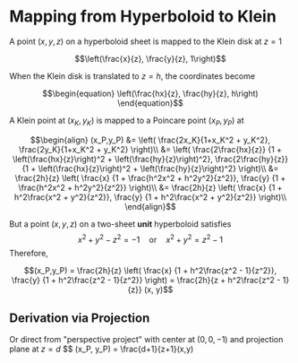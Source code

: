 
# Mapping from Hyperboloid to Klein

A point $(x,y,z)$ on a hyperboloid sheet is mapped to the Klein disk at $z=1$

```math
\left(\frac{x}{z}, \frac{y}{z}, 1\right)
```

When the Klein disk is translated to  $z = h$, the coordinates become

```math
\begin{equation}
\left(\frac{hx}{z}, \frac{hy}{z}, h\right)
\end{equation}
```

A Klein point at $(x_K, y_K)$ is mapped to a Poincare point
$(x_P,y_P)$ at

```math
\begin{align}
(x_P,y_P) &=
\left(
    \frac{2x_K}{1+x_K^2 + y_K^2},
    \frac{2y_K}{1+x_K^2 + y_K^2}
\right)\\
&= 
\left(
    \frac{2\frac{hx}{z}}
    {1 + \left(\frac{hx}{z}\right)^2 + \left(\frac{hy}{z}\right)^2},
    \frac{2\frac{hy}{z}}
    {1 + \left(\frac{hx}{z}\right)^2 + \left(\frac{hy}{z}\right)^2}
\right)\\
&= \frac{2h}{z}
\left(
    \frac{x}
    {1 + \frac{h^2x^2 + h^2y^2}{z^2}},
    \frac{y}
    {1 + \frac{h^2x^2 + h^2y^2}{z^2}}
\right)\\
&= \frac{2h}{z}
\left(
    \frac{x}
    {1 + h^2\frac{x^2 + y^2}{z^2}},
    \frac{y}
    {1 + h^2\frac{x^2 + y^2}{z^2}}
\right)\\
\end{align}
```

But a point $(x,y,z)$ on a two-sheet **unit** hyperboloid satisfies
$$x^2+y^2-z^2 = -1\quad\text{or}\quad x^2+y^2 = z^2 - 1$$
Therefore,

```math
(x_P,y_P) = \frac{2h}{z}
\left(
    \frac{x}
    {1 + h^2\frac{z^2 - 1}{z^2}},
    \frac{y}
    {1 + h^2\frac{z^2 - 1}{z^2}}
\right) = \frac{2h}{z + h^2\frac{z^2 - 1}{z}}
(x, y)
```

## Derivation via Projection

Or direct from "perspective project" with center at $(0,0,-1)$ and projection plane at $z=d$
$$
(x_P, y_P) = \frac{d+1}{z+1}(x,y)